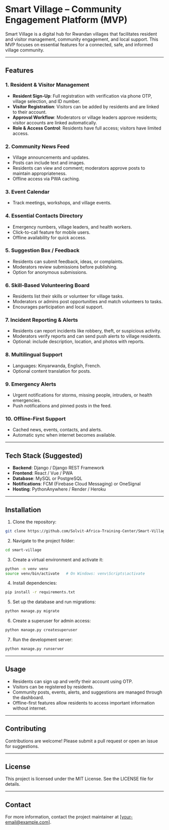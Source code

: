 # Smart Village – Community Engagement Platform (MVP)

Smart Village is a digital hub for Rwandan villages that facilitates resident and visitor management, community engagement, and local support. This MVP focuses on essential features for a connected, safe, and informed village community.

---

## Features

### 1. Resident & Visitor Management
- **Resident Sign-Up**: Full registration with verification via phone OTP, village selection, and ID number.
- **Visitor Registration**: Visitors can be added by residents and are linked to their account.
- **Approval Workflow**: Moderators or village leaders approve residents; visitor accounts are linked automatically.
- **Role & Access Control**: Residents have full access; visitors have limited access.

### 2. Community News Feed
- Village announcements and updates.
- Posts can include text and images.
- Residents can view and comment; moderators approve posts to maintain appropriateness.
- Offline access via PWA caching.

### 3. Event Calendar
- Track meetings, workshops, and village events.

### 4. Essential Contacts Directory
- Emergency numbers, village leaders, and health workers.
- Click-to-call feature for mobile users.
- Offline availability for quick access.

### 5. Suggestion Box / Feedback
- Residents can submit feedback, ideas, or complaints.
- Moderators review submissions before publishing.
- Option for anonymous submissions.

### 6. Skill-Based Volunteering Board
- Residents list their skills or volunteer for village tasks.
- Moderators or admins post opportunities and match volunteers to tasks.
- Encourages participation and local support.

### 7. Incident Reporting & Alerts
- Residents can report incidents like robbery, theft, or suspicious activity.
- Moderators verify reports and can send push alerts to village residents.
- Optional: include description, location, and photos with reports.

### 8. Multilingual Support
- Languages: Kinyarwanda, English, French.
- Optional content translation for posts.

### 9. Emergency Alerts
- Urgent notifications for storms, missing people, intruders, or health emergencies.
- Push notifications and pinned posts in the feed.

### 10. Offline-First Support
- Cached news, events, contacts, and alerts.
- Automatic sync when internet becomes available.

---

## Tech Stack (Suggested)
- **Backend**: Django / Django REST Framework
- **Frontend**: React / Vue / PWA
- **Database**: MySQL or PostgreSQL
- **Notifications**: FCM (Firebase Cloud Messaging) or OneSignal
- **Hosting**: PythonAnywhere / Render / Heroku

---

## Installation

1. Clone the repository:
```bash
git clone https://github.com/Solvit-Africa-Training-Center/Smart-Village-Backend.git
```

2. Navigate to the project folder:
```bash
cd smart-village
```

3. Create a virtual environment and activate it:
```bash
python -m venv venv
source venv/bin/activate   # On Windows: venv\Scripts\activate
```

4. Install dependencies:
```bash
pip install -r requirements.txt
```

5. Set up the database and run migrations:
```bash
python manage.py migrate
```

6. Create a superuser for admin access:
```bash
python manage.py createsuperuser
```

7. Run the development server:
```bash
python manage.py runserver
```

---

## Usage

- Residents can sign up and verify their account using OTP.
- Visitors can be registered by residents.
- Community posts, events, alerts, and suggestions are managed through the dashboard.
- Offline-first features allow residents to access important information without internet.

---

## Contributing

Contributions are welcome! Please submit a pull request or open an issue for suggestions.

---

## License

This project is licensed under the MIT License. See the LICENSE file for details.

---

## Contact

For more information, contact the project maintainer at [your-email@example.com].
